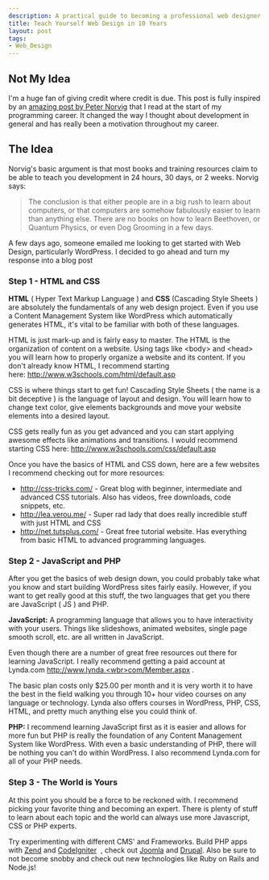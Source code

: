 ```yaml
--- 
description: A practical guide to becoming a professional web designer. Take it slow and learn things the right way, become a web developer in ten years.
title: Teach Yourself Web Design in 10 Years
layout: post
tags: 
- Web_Design
---
```

## Not My Idea

I'm a huge fan of giving credit where credit is due. This post is fully inspired by an <a href="http://norvig.com/21-days.html">amazing post by Peter Norvig</a> that I read at the start of my programming career. It changed the way I thought about development in general and has really been a motivation throughout my career.

## The Idea

Norvig's basic argument is that most books and training resources claim to be able to teach you development in 24 hours, 30 days, or 2 weeks. Norvig says:

<blockquote>The conclusion is that either people are in a big rush to learn about computers, or that computers are somehow fabulously easier to learn than anything else. There are no books on how to learn Beethoven, or Quantum Physics, or even Dog Grooming in a few days.</blockquote>

A few days ago, someone emailed me looking to get started with Web Design, particularly WordPress. I decided to go ahead and turn my response into a blog post

### Step 1 - HTML and CSS

**HTML** ( Hyper Text Markup Language ) and **CSS** (Cascading Style Sheets ) are absolutely the fundamentals of any web design project. Even if you use a Content Management System like WordPress which automatically generates HTML, it's vital to be familiar with both of these languages.

HTML is just mark-up and is fairly easy to master. The HTML is the organization of content on a website. Using tags like &lt;body&gt; and &lt;head&gt; you will learn how to properly organize a website and its content. If you don't already know HTML, I recommend starting here: <a href="http://www.w3schools.com/html/default.asp" target="_blank">http://www.w3schools.com/html/default.asp</a>

CSS is where things start to get fun! Cascading Style Sheets ( the name is a bit deceptive ) is the language of layout and design. You will learn how to change text color, give elements backgrounds and move your website elements into a desired layout.

CSS gets really fun as you get advanced and you can start applying awesome effects like animations and transitions. I would recommend starting CSS here: <a href="http://www.w3schools.com/css/default.asp" target="_blank">http://www.w3schools.com/css/default.asp</a>

Once you have the basics of HTML and CSS down, here are a few websites I recommend checking out for more resources:

+ <a href="http://css-tricks.com/" target="_blank">http://css-tricks.com/</a> - Great blog with beginner, intermediate and advanced CSS tutorials. Also has videos, free downloads, code snippets, etc.
+ <a href="http://lea.verou.me/" target="_blank">http://lea.verou.me/</a> - Super rad lady that does really incredible stuff with just HTML and CSS
+ <a href="http://net.tutsplus.com/" target="_blank">http://net.tutsplus.com/</a> - Great free tutorial website. Has everything from basic HTML to advanced programming languages.

### Step 2 - JavaScript and PHP

After you get the basics of web design down, you could probably take what you know and start building WordPress sites fairly easily. However, if you want to get really good at this stuff, the two languages that get you there are JavaScript ( JS ) and PHP.

**JavaScript:** A programming language that allows you to have interactivity with your users. Things like slideshows, animated websites, single page smooth scroll, etc. are all written in JavaScript.

Even though there are a number of great free resources out there for learning JavaScript. I really recommend getting a paid account at Lynda.com <a href="http://www.lynda.com/Member.aspx" target="_blank">http://www.lynda.<wbr>com/Member.aspx</wbr></a> .

The basic plan costs only $25.00 per month and it is very worth it to have the best in the field walking you through 10+ hour video courses on any language or technology. Lynda also offers courses in WordPress, PHP, CSS, HTML, and pretty much anything else you could think of.

**PHP:** I recommend learning JavaScript first as it is easier and allows for more fun but PHP is really the foundation of any Content Management System like WordPress. With even a basic understanding of PHP, there will be nothing you can't do within WordPress. I also recommend Lynda.com for all of your PHP needs.

### Step 3 - The World is Yours

At this point you should be a force to be reckoned with. I recommend picking your favorite thing and becoming an expert. There is plenty of stuff to learn about each topic and the world can always use more Javascript, CSS or PHP experts.

Try experimenting with different CMS' and Frameworks. Build PHP apps with <a href="http://framework.zend.com/">Zend</a> and <a href="http://codeigniter.com/">CodeIgniter</a>  , check out <a href="http://www.joomla.org/">Joomla</a> and <a href="http://drupal.org/">Drupal</a>. Also be sure to not become snobby and check out new technologies like Ruby on Rails and Node.js!